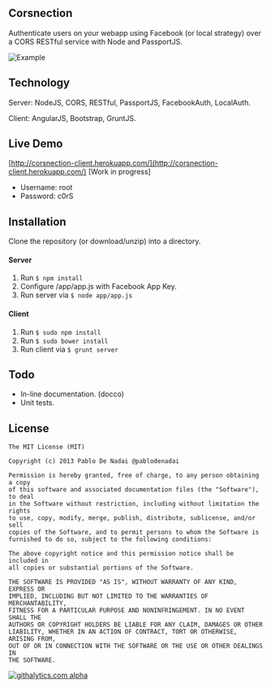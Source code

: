 Corsnection
-----------
Authenticate users on your webapp using Facebook (or local strategy) over a CORS RESTful service with Node and PassportJS.

![Example](http://i43.tinypic.com/2u948l0.jpg)

Technology
----------
Server: NodeJS, CORS, RESTful, PassportJS, FacebookAuth, LocalAuth.

Client: AngularJS, Bootstrap, GruntJS.


Live Demo
---------
[http://corsnection-client.herokuapp.com/](http://corsnection-client.herokuapp.com/) [Work in progress]

- Username: root
- Password: c0rS


Installation
------------
Clone the repository (or download/unzip) into a directory.

#### Server
1. Run `$ npm install`
2. Configure /app/app.js with Facebook App Key.
3. Run server via `$ node app/app.js`

#### Client
1. Run `$ sudo npm install`
2. Run `$ sudo bower install`
3. Run client via `$ grunt server`


Todo
----
- In-line documentation. (docco)
- Unit tests.


License
-------
```
The MIT License (MIT)

Copyright (c) 2013 Pablo De Nadai @pablodenadai

Permission is hereby granted, free of charge, to any person obtaining a copy
of this software and associated documentation files (the "Software"), to deal
in the Software without restriction, including without limitation the rights
to use, copy, modify, merge, publish, distribute, sublicense, and/or sell
copies of the Software, and to permit persons to whom the Software is
furnished to do so, subject to the following conditions:

The above copyright notice and this permission notice shall be included in
all copies or substantial portions of the Software.

THE SOFTWARE IS PROVIDED "AS IS", WITHOUT WARRANTY OF ANY KIND, EXPRESS OR
IMPLIED, INCLUDING BUT NOT LIMITED TO THE WARRANTIES OF MERCHANTABILITY,
FITNESS FOR A PARTICULAR PURPOSE AND NONINFRINGEMENT. IN NO EVENT SHALL THE
AUTHORS OR COPYRIGHT HOLDERS BE LIABLE FOR ANY CLAIM, DAMAGES OR OTHER
LIABILITY, WHETHER IN AN ACTION OF CONTRACT, TORT OR OTHERWISE, ARISING FROM,
OUT OF OR IN CONNECTION WITH THE SOFTWARE OR THE USE OR OTHER DEALINGS IN
THE SOFTWARE.
```

[![githalytics.com alpha](https://cruel-carlota.pagodabox.com/01a001bf787c1578cc0003019fe604f2 "githalytics.com")](http://githalytics.com/pablodenadai/Corsnection)
